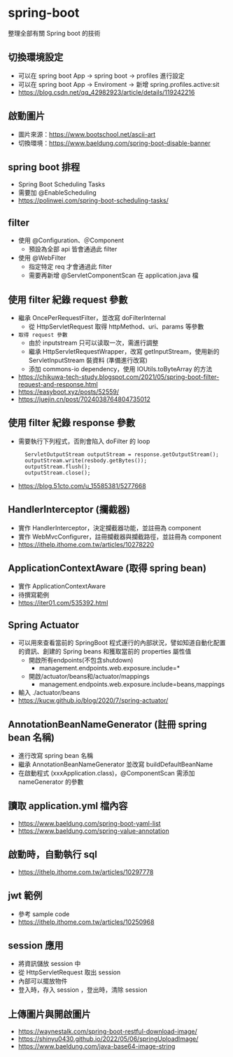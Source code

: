 # spring-boot
整理全部有關 Spring boot 的技術


## 切換環境設定
- 可以在 spring boot App -> spring boot -> profiles 進行設定
- 可以在 spring boot App -> Enviroment -> 新增 spring.profiles.active:sit
- https://blog.csdn.net/qq_42982923/article/details/119242216


## 啟動圖片
- 圖片來源：https://www.bootschool.net/ascii-art
- 切換環境：https://www.baeldung.com/spring-boot-disable-banner


## spring boot 排程
- Spring Boot Scheduling Tasks
- 需要加 @EnableScheduling
- https://polinwei.com/spring-boot-scheduling-tasks/


## filter 
- 使用 @Configuration、＠Component
  - 預設為全部 api 皆會通過此 filter
- 使用 @WebFilter
  - 指定特定 req 才會通過此 filter
  - 需要再新增 @ServletComponentScan 在 application.java 檔


## 使用 filter 紀錄 request 參數
- 繼承 OncePerRequestFilter，並改寫 doFilterInternal
  - 從 HttpServletRequest 取得 httpMethod、uri、params 等參數
- `取得 request 參數`
  - 由於 inputstream 只可以读取一次，需進行調整
  - 繼承 HttpServletRequestWrapper，改寫 getInputStream，使用新的 ServletInputStream 裝資料 (準備進行改寫)
  - 添加 commons-io dependency，使用 IOUtils.toByteArray 的方法
- https://chikuwa-tech-study.blogspot.com/2021/05/spring-boot-filter-request-and-response.html
- https://easyboot.xyz/posts/52559/
- https://juejin.cn/post/7024038764804735012


## 使用 filter 紀錄 response 參數
- 需要執行下列程式，否則會陷入 doFilter 的 loop 
  ```
	ServletOutputStream outputStream = response.getOutputStream();
	outputStream.write(resbody.getBytes());
	outputStream.flush();
	outputStream.close();
  ```
- https://blog.51cto.com/u_15585381/5277668
  
## HandlerInterceptor (攔截器)
- 實作 HandlerInterceptor，決定攔截器功能，並註冊為 component
- 實作 WebMvcConfigurer，註冊攔截器與攔截路徑，並註冊為 component
- https://ithelp.ithome.com.tw/articles/10278220


## ApplicationContextAware (取得 spring bean)
- 實作 ApplicationContextAware
- 待撰寫範例
- https://iter01.com/535392.html


## Spring Actuator
- 可以用來查看當前的 SpringBoot 程式運行的內部狀況，譬如知道自動化配置的資訊、創建的 Spring beans 和獲取當前的 properties 屬性值
  - 開啟所有endpoints(不包含shutdown)
    - management.endpoints.web.exposure.include=*
  - 開啟/actuator/beans和/actuator/mappings
    - management.endpoints.web.exposure.include=beans,mappings
 - 輸入 ./actuator/beans
 - https://kucw.github.io/blog/2020/7/spring-actuator/
 
 
## AnnotationBeanNameGenerator (註冊 spring bean 名稱)
- 進行改寫 spring bean 名稱
- 繼承 AnnotationBeanNameGenerator 並改寫 buildDefaultBeanName
- 在啟動程式 (xxxApplication.class)，@ComponentScan 需添加 nameGenerator 的參數


## 讀取 application.yml 檔內容
- https://www.baeldung.com/spring-boot-yaml-list
- https://www.baeldung.com/spring-value-annotation


## 啟動時，自動執行 sql 
- https://ithelp.ithome.com.tw/articles/10297778


## jwt 範例
- 參考 sample code
- https://ithelp.ithome.com.tw/articles/10250968


## session 應用
- 將資訊儲放 session 中
- 從 HttpServletRequest 取出 session 
- 內部可以擺放物件
- 登入時，存入 session ，登出時，清除 session 


## 上傳圖片與開啟圖片
- https://waynestalk.com/spring-boot-restful-download-image/
- https://shinyu0430.github.io/2022/05/06/springUploadImage/
- https://www.baeldung.com/java-base64-image-string
